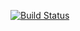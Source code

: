 [![Build Status](https://ci.consulo.io/view/consulo/job/consulo-dust/badge/icon)](https://ci.consulo.io/view/consulo/job/consulo-dust/)